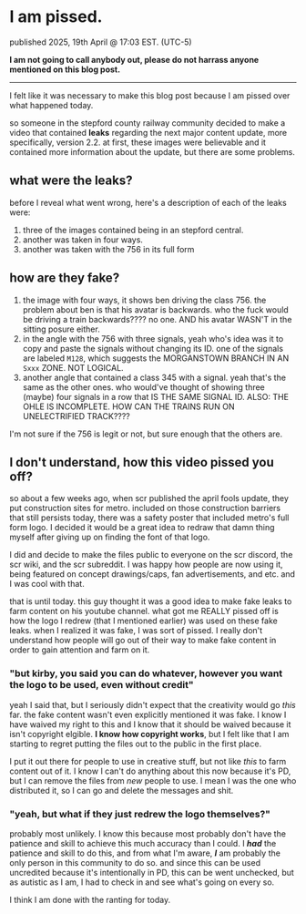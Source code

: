 # I am pissed.
published 2025, 19th April @ 17:03 EST. (UTC-5)

**I am not going to call anybody out, please do not harrass anyone mentioned on this blog post.**

---

I felt like it was necessary to make this blog post because I am pissed over what happened today.

so someone in the stepford county railway community decided to make a video that contained **leaks** regarding the next major content update, more specifically, version 2.2. at first, these images were believable and it contained more information about the update, but there are some problems.

## what were the leaks?
before I reveal what went wrong, here's a description of each of the leaks were:

1. three of the images contained being in an stepford central.
2. another was taken in four ways.
3. another was taken with the 756 in its full form

## how are they fake?

1. the image with four ways, it shows ben driving the class 756. the problem about ben is that his avatar is backwards. who the fuck would be driving a train backwards???? no one. AND his avatar WASN'T in the sitting posure either.
2. in the angle with the 756 with three signals, yeah who's idea was it to copy and paste the signals without changing its ID. one of the signals are labeled `M128`, which suggests the MORGANSTOWN BRANCH IN AN `Sxxx` ZONE. NOT LOGICAL.
3. another angle that contained a class 345 with a signal. yeah that's the same as the other ones. who would've thought of showing three (maybe) four signals in a row that IS THE SAME SIGNAL ID. ALSO: THE OHLE IS INCOMPLETE. HOW CAN THE TRAINS RUN ON UNELECTRIFIED TRACK????

I'm not sure if the 756 is legit or not, but sure enough that the others are.

## I don't understand, how this video pissed you off?

so about a few weeks ago, when scr published the april fools update, they put construction sites for metro. included on those construction barriers that still persists today, there was a safety poster that included metro's full form logo. I decided it would be a great idea to redraw that damn thing myself after giving up on finding the font of that logo.

I did and decide to make the files public to everyone on the scr discord, the scr wiki, and the scr subreddit. I was happy how people are now using it, being featured on concept drawings/caps, fan advertisements, and etc. and I was cool with that.

that is until today. this guy thought it was a good idea to make fake leaks to farm content on his youtube channel. what got me REALLY pissed off is how the logo I redrew (that I mentioned earlier) was used on these fake leaks. when I realized it was fake, I was sort of pissed. I really don't understand how people will go out of their way to make fake content in order to gain attention and farm on it.

### "but kirby, you said you can do whatever, however you want the logo to be used, even without credit"
yeah I said that, but I seriously didn't expect that the creativity would go *this* far. the fake content wasn't even explicitly mentioned it was fake. I know I have waived my right to this and I know that it should be waived because it isn't copyright elgible. **I know how copyright works**, but I felt like that I am starting to regret putting the files out to the public in the first place.

I put it out there for people to use in creative stuff, but not like *this* to farm content out of it. I know I can't do anything about this now because it's PD, but I can remove the files from *new* people to use. I mean I was the one who distributed it, so I can go and delete the messages and shit.

### "yeah, but what if they just redrew the logo themselves?"
probably most unlikely. I know this because most probably don't have the patience and skill to achieve this much accuracy than I could. I ***had*** the patience and skill to do this, and from what I'm aware, ***I*** am probably the only person in this community to do so. and since this can be used uncredited because it's intentionally in PD, this can be went unchecked, but as autistic as I am, I had to check in and see what's going on every so.

I think I am done with the ranting for today.